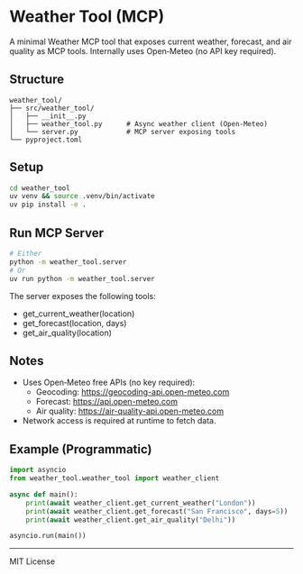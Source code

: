 # Weather Tool (MCP)

A minimal Weather MCP tool that exposes current weather, forecast, and air quality as MCP tools. Internally uses Open‑Meteo (no API key required).

## Structure

```
weather_tool/
├── src/weather_tool/
│   ├── __init__.py
│   ├── weather_tool.py      # Async weather client (Open‑Meteo)
│   └── server.py            # MCP server exposing tools
└── pyproject.toml
```

## Setup

```bash
cd weather_tool
uv venv && source .venv/bin/activate
uv pip install -e .
```

## Run MCP Server

```bash
# Either
python -m weather_tool.server
# Or
uv run python -m weather_tool.server
```

The server exposes the following tools:
- get_current_weather(location)
- get_forecast(location, days)
- get_air_quality(location)

## Notes
- Uses Open‑Meteo free APIs (no key required):
  - Geocoding: https://geocoding-api.open-meteo.com
  - Forecast: https://api.open-meteo.com
  - Air quality: https://air-quality-api.open-meteo.com
- Network access is required at runtime to fetch data.

## Example (Programmatic)

```python
import asyncio
from weather_tool.weather_tool import weather_client

async def main():
    print(await weather_client.get_current_weather("London"))
    print(await weather_client.get_forecast("San Francisco", days=5))
    print(await weather_client.get_air_quality("Delhi"))

asyncio.run(main())
```

---

MIT License
